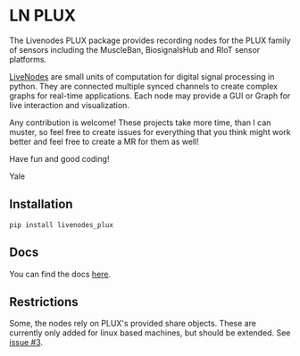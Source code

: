 # LN PLUX

The Livenodes PLUX package provides recording nodes for the PLUX family of sensors including the MuscleBan, BiosignalsHub and RIoT sensor platforms.

[LiveNodes](https://livenodes.pages.csl.uni-bremen.de/livenodes/index.html) are small units of computation for digital signal processing in python. They are connected multiple synced channels to create complex graphs for real-time applications. Each node may provide a GUI or Graph for live interaction and visualization.

Any contribution is welcome! These projects take more time, than I can muster, so feel free to create issues for everything that you think might work better and feel free to create a MR for them as well!

Have fun and good coding!

Yale

## Installation

`pip install livenodes_plux `

## Docs

You can find the docs [here](https://livenodes.pages.csl.uni-bremen.de/packages/livenodes_plux/readme.html).

## Restrictions

Some, the nodes rely on PLUX's provided share objects. These are currently only added for linux based machines, but should be extended. See [issue #3](https://gitlab.csl.uni-bremen.de/livenodes/packages/livenodes_plux/-/issues/3).
